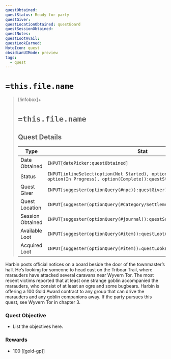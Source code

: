```yaml
---
questObtained: 
questStatus: Ready for party
questGiver: 
questLocationObtained: questBoard
questSessionObtained: 
questNotes: 
questLootAvail: 
questLookEarned: 
NoteIcon: quest
obsidianUIMode: preview
tags:
  - quest
---
```


# `=this.file.name`

> [!infobox]+
> # `=this.file.name`
> ## Quest Details
> Type |  Stat |
> ---|---|
> Date Obtained | `INPUT[datePicker:questObtained]` |
> Status | `INPUT[inlineSelect(option(Not Started), option(Ready for party), option(In Progress), option(Complete)):questStatus]` |
> Quest Giver | `INPUT[suggester(optionQuery(#npc)):questGiver]` |
> Quest Location | `INPUT[suggester(optionQuery(#Category/Settlement)):questLocationObtained]` |
> Session Obtained | `INPUT[suggester(optionQuery(#journal)):questSessionObtained]` |
> Available Loot | `INPUT[suggester(optionQuery(#item)):questLootAvail]` |
> Acquired Loot | `INPUT[suggester(optionQuery(#item)):questLookEarned]` |

Harbin posts official notices on a board beside the door of the townmaster’s hall. He’s looking for someone to head east on the Triboar Trail, where marauders have attacked several caravans near Wyvern Tor. The most recent victims reported that at least one strange goblin accompanied the marauders, who consist of at least an ogre and some bugbears. Harbin is offering a 100 Gold Award contract to any group that can drive the marauders and any goblin companions away. If the party pursues this quest, see Wyvern Tor in chapter 3.

### Quest Objective

- List the objectives here.

### Rewards

- 100 [[gold-gp]]
